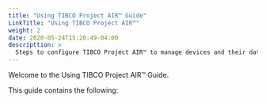 ```yaml
---
title: "Using TIBCO Project AIR™ Guide"
LinkTitle: "Using TIBCO Project AIR™"
weight: 2
date: 2020-05-24T15:20:49-04:00
descripttion: >
  Steps to configure TIBCO Project AIR™ to manage devices and their data.
---
```


Welcome to the Using TIBCO Project AIR™ Guide.

This guide contains the following:
